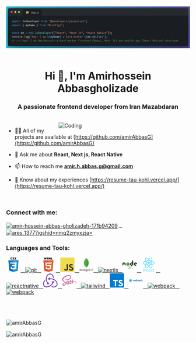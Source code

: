 [![MasterHead](./App.js.png)](https://resume-tau-kohl.vercel.app)
<br />
<br />
<h1 align="center">Hi 👋, I'm Amirhossein Abbasgholizade</h1>
<h3 align="center">A passionate frontend developer from Iran Mazabdaran</h3>
 <br />
<img align="right" alt="Coding" width="360" src="https://www.lambdatest.com/resources/images/news24.gif">


- 👨‍💻 All of my projects are available at [https://github.com/amirAbbasG](https://github.com/amirAbbasG)

- 💬 Ask me about **React, Next js, React Native**

- 📫 How to reach me **amir.h.abbas.g@gmail.com**

- 📄 Know about my experiences [https://resume-tau-kohl.vercel.app/](https://resume-tau-kohl.vercel.app/)

<br />
<h3 align="left">Connect with me:</h3>
<p align="left">
<a href="https://linkedin.com/in/amir-hossein-abbas-gholizadeh-171b94209" target="blank"><img align="center" src="https://raw.githubusercontent.com/rahuldkjain/github-profile-readme-generator/master/src/images/icons/Social/linked-in-alt.svg" alt="amir-hossein-abbas-gholizadeh-171b94209" height="30" width="40" /></a>
<a href="https://instagram.com/ares_1377?igshid=nmq2zmyxzja=" target="blank">&nbsp;&nbsp;<img align="center" src="https://raw.githubusercontent.com/rahuldkjain/github-profile-readme-generator/master/src/images/icons/Social/instagram.svg" alt="ares_1377?igshid=nmq2zmyxzja=" height="30" width="40" /></a>
</p>

<h3 align="left">Languages and Tools:</h3>
<a href="https://www.w3schools.com/css/" target="_blank" rel="noreferrer"><img src="https://raw.githubusercontent.com/devicons/devicon/master/icons/css3/css3-original-wordmark.svg" alt="css3" width="40" height="40" /> </a> <a href="https://git-scm.com/" target="_blank" rel="noreferrer"> &nbsp;&nbsp;<img src="https://www.vectorlogo.zone/logos/git-scm/git-scm-icon.svg" alt="git" width="40" height="40"/> </a> <a href="https://www.w3.org/html/" target="_blank" rel="noreferrer"> &nbsp;&nbsp;<img src="https://raw.githubusercontent.com/devicons/devicon/master/icons/html5/html5-original-wordmark.svg" alt="html5" width="40" height="40"/> </a> <a href="https://developer.mozilla.org/en-US/docs/Web/JavaScript" target="_blank" rel="noreferrer"> &nbsp;&nbsp;<img src="https://raw.githubusercontent.com/devicons/devicon/master/icons/javascript/javascript-original.svg" alt="javascript" width="40" height="40"/> </a> <a href="https://www.mongodb.com/" target="_blank" rel="noreferrer"> &nbsp;&nbsp;<img src="https://raw.githubusercontent.com/devicons/devicon/master/icons/mongodb/mongodb-original-wordmark.svg" alt="mongodb" width="40" height="40"/> </a> <a href="https://nextjs.org/" target="_blank" rel="noreferrer"> &nbsp;&nbsp;<img src="https://cdn.worldvectorlogo.com/logos/nextjs-2.svg" alt="nextjs" width="40" height="40"/> </a> <a href="https://nodejs.org" target="_blank" rel="noreferrer"> &nbsp;&nbsp;<img src="https://raw.githubusercontent.com/devicons/devicon/master/icons/nodejs/nodejs-original-wordmark.svg" alt="nodejs" width="40" height="40"/> </a> <a href="https://reactjs.org/" target="_blank" rel="noreferrer"> &nbsp;&nbsp;<img src="https://raw.githubusercontent.com/devicons/devicon/master/icons/react/react-original-wordmark.svg" alt="react" width="40" height="40"/> </a> <a href="https://reactnative.dev/" target="_blank" rel="noreferrer"> &nbsp;&nbsp;<img src="https://reactnative.dev/img/header_logo.svg" alt="reactnative" width="40" height="40"/> </a> <a href="https://redux.js.org" target="_blank" rel="noreferrer"> &nbsp;&nbsp;<img src="https://raw.githubusercontent.com/devicons/devicon/master/icons/redux/redux-original.svg" alt="redux" width="40" height="40"/> </a> <a href="https://sass-lang.com" target="_blank" rel="noreferrer"> &nbsp;&nbsp;<img src="https://raw.githubusercontent.com/devicons/devicon/master/icons/sass/sass-original.svg" alt="sass" width="40" height="40"/> </a> <a href="https://tailwindcss.com/" target="_blank" rel="noreferrer"> &nbsp;&nbsp;<img src="https://www.vectorlogo.zone/logos/tailwindcss/tailwindcss-icon.svg" alt="tailwind" width="40" height="40"/> </a> <a href="https://www.typescriptlang.org/" target="_blank" rel="noreferrer"> &nbsp;&nbsp;<img src="https://raw.githubusercontent.com/devicons/devicon/master/icons/typescript/typescript-original.svg" alt="typescript" width="40" height="40"/> </a> <a href="https://webpack.js.org" target="_blank" rel="noreferrer"> &nbsp;&nbsp;<img src="https://raw.githubusercontent.com/devicons/devicon/d00d0969292a6569d45b06d3f350f463a0107b0d/icons/webpack/webpack-original-wordmark.svg" alt="webpack" width="40" height="40"/> </a> <a href="https://mui.com" target="_blank" rel="noreferrer"> &nbsp;&nbsp;<img src="https://mui.com/static/logo.png" alt="webpack" width="40" height="40"/> </a> <a href="https://sass-lang.com" target="_blank" rel="noreferrer"> &nbsp;&nbsp;<img src="https://sass-lang.com/assets/img/logos/logo.svg" alt="webpack" width="40" height="40"/> </a>
<br/>
<br/>
<br/>
<br />
<p><img align="center" src="https://github-readme-stats.vercel.app/api/top-langs?username=amirAbbasG&show_icons=true&locale=en&layout=compact&theme=tokyonight" alt="amirAbbasG" /></p>
<p><img align="center" src="https://github-readme-streak-stats.herokuapp.com/?user=amirAbbasG&&theme=tokyonight" alt="amirAbbasG" /></p>


